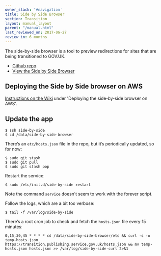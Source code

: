 ```yaml
---
owner_slack: '#navigation'
title: Side by Side Browser
section: Transition
layout: manual_layout
parent: "/manual.html"
last_reviewed_on: 2017-06-27
review_in: 6 months
---
```


The side-by-side browser is a tool to preview redirections for sites that are
being transitioned to GOV.UK.

- [Github repo](https://github.com/alphagov/side-by-side-browser)
- [View the Side by Side Browser](http://www.apho.org.uk.side-by-side.alphagov.co.uk/__/#/)

## Deploying the Side by Side browser on AWS

[Instructions on the Wiki](https://gov-uk.atlassian.net/wiki/display/GOVUK/Bouncer+and+Transition) under 'Deploying the side-by-side browser on AWS'.

## Update the app

```
$ ssh side-by-side
$ cd /data/side-by-side-browser
```

There’s an `etc/hosts.json` file in the repo, but it’s periodically updated, so for now:

```
$ sudo git stash
$ sudo git pull
$ sudo git stash pop
```

Restart the service:

```
$ sudo /etc/init.d/side-by-side restart
```

Note the command `service` doesn't seem to work with the forever script.

Follow the logs, which are a bit too verbose:

```
$ tail -f /var/log/side-by-side
```

There’s a root cron job to check and fetch the `hosts.json` file every 15 minutes:

```
0,15,30,45 * * * * cd /data/side-by-side-browser/etc && curl -s -o temp-hosts.json https://transition.publishing.service.gov.uk/hosts.json && mv temp-hosts.json hosts.json >> /var/log/side-by-side-curl 2>&1
```
